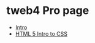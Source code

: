 # tweb4 Pro page 

<ul>
<li><a href="intro_to_html/index.html" target="_blank">Intro</a></li>
<li><a href="html5_intro_to_css/index.html" target="_blank">HTML 5 Intro to CSS</a></li>
</ul>